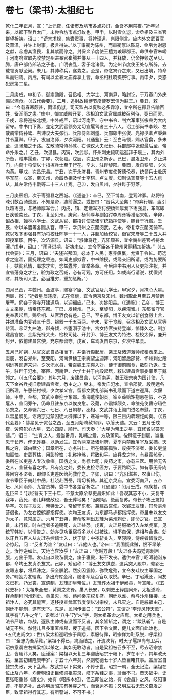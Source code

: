 # 卷七（梁书）·太祖纪七

乾化二年正月，宣：“上元夜，任诸市及坊市各点彩灯，金吾不用禁夜。”近年以来，以都下聚兵太广，未尝令坊市点灯故也。甲申，以时雪久愆，命丞相及三省官群望祈祷。诏曰：“谤木求规，集囊贡事，将裨理道，岂限侧言。应内外文武百官及草泽，并许上封事，极言得失。”以丁审衢为陈州，而审衢厚以鞍马、金帛为谢恩之献，帝虑其渔民，复其献而停之。封保义节度使王檀为琅琊郡王。命供奉官朱峤于河南府宣取先收禁定州进奉官崔腾并傔从一十四人，并释放，仍命押领送至贝。腾，唐户部侍郎洁之子也。广明丧乱，客于北诸侯，为定州节度使王处存所辟，去载领贡献至阙。未几，其帅称兵，遂絷之。至是，帝念宾介之来，又已出境，特命纵而归焉。丙戌，有司以孟春太庙荐享上言，命丞相杜晓摄祭行事。丙申夕，荧惑犯房第二星。

二月庚戌，中和节，御崇勋殿，召丞相、大学士、河南尹，略封讫，于万春门外庑赐以酒食。（《五代会要》，二月，追封故魏博节度使罗宏信为赵王。）癸丑，敕曰：“今载春寒颇甚，雨泽仍愆，司天监占以夏秋必多霖潦，宜令所在郡县告喻百姓，备淫雨之患。”庚申，御宣威殿开宴，丞相洎文武官属咸被召列侍，竟日而罢。壬戌，帝将巡按北境，中外戒严，诏以河南尹、守中书令、判六军事张宗奭为大内留守。中书门下奏，差定文武官领务尤切宜扈驾者三十八人。诏工部尚书李皎、左散骑常侍孙骘、右谏议大夫张衍、兵部侍郎刘邈、兵部郎中张俊、光禄少卿卢秉彝并令扈跸。甲子，发自洛师，夕次河阳。（《通鉴》云：至白马顿，赐从官食，多未至，遣骑趣之于路。左散骑常侍孙骘、右谏议大夫张衍、兵部郎中张俊最后至，帝命扑杀之。）乙丑，次温县。丙寅，次武陟。怀州刺史段明远迎拜于境上，其内外所备，咸丰霈焉。丁卯，次获嘉。戊辰，次卫州之新乡。己巳，晨发卫州，夕止淇门，内衙十将使以十指挥兵士至于行在。辛未，驻跸黎阳。癸酉，发自黎阳，夕次内黄。甲戌，次昌乐县。丁丑，次于永济县。青州节度使贺德伦奏，统领兵士赴历亭军前。戊寅，至贝州，命四丞相及学士李琪、卢文度、知制诰窦赏等十五人扈从，其左常侍韦戬等二十三人止焉。己卯，发自贝州，夕驻跸于野落。

三月庚辰朔，次于枣强县之西城。（《通鉴》：辛巳，至下博南，登观津冢。赵将符暕引数百骑巡逻，不知是帝，遽前逼之。或告曰：“晋兵大至矣！”帝弃行幄，亟引兵趣枣强，与杨师厚军合。）丙戌，镇、定诸军招讨使杨师厚奏下枣强县，车驾即日疾驰南还。丁亥，复至贝州。庚寅，杨师厚与副招讨李周彝等准诏来朝。辛卯，诏丞相、翰林六学士、文武从官、都招讨使及诸军统指挥使等，赐食于行殿。壬辰，命以羊酒等各赐从官。甲午，幸贝州之东闉阅武。乙未，帝复幸东闉阅骑军。敕以攻下枣强县有功将校杜晖等一十一人，并超加检校官，衙官宋彦等二十五人并超授军职。丙午，次济源县。诏曰：“淑律将迁，亢阳颇甚，宜令魏州差官祈祷龙潭。”戊申，诏曰：“雨泽愆期，祈祷未应，宜令宰臣各于魏州灵祠精加祈祷。”（《五代会要》：三月，诏曰：“夫隆兴邦国，必本于人民；惠养疲羸，尤资于令长。苟选求之逾滥，固抚理之乖违。如闻吏部拟官，中书除授，或缘亲旧所请，或为势要所干，姑徇私情，靡求才实，念兹蠹弊，宜举条章。今后应中书用人及吏部注拟，并宜省藩身之才业，验为政之否臧，必有可观，方可任用。如或尚行请说，犹假货财，其所司人吏，必当推穷，重加惩断。”）

四月己酉，幸魏州。金波亭，赐宴宰臣、文武官及六学士。甲寅夕，月掩心大星。丙辰，敕：“近者星辰违度，式在修禳，宜令两京及宋州、魏州取此月至五月禁断屠宰。仍各于佛寺开建道场，以迎福应。”己未，次黎阳县。（《通鉴》：乙卯，博王友文来朝，请帝还东都。丁巳，发魏州。己未，至黎阳，以疾淹留。）东都留守官吏奉表起居，赐丞相、从官酒食有差。己巳，至东都，博王友文以新创食殿上言，并进准备内宴钱三千贯、银器一千五百两。辛未，宴于食殿，召丞相及文武从官等侍焉。帝泛九曲池，御舟倾，帝堕溺于池中，宫女侍官扶持登岸，惊悸久之。制加建昌宫使、金紫光禄大夫、检校司徒、开封尹、博王友文为特进、检校太保，兼开封尹，依前建昌宫使，充东都留守。戊寅，车驾发自东京，夕次中牟县。

五月己卯朔，从官文武自丞相而下，并诣行殿起居，亲王及诸道藩帅咸奉表来上。庚辰，发自郑州，至荥阳，河南尹魏王宗奭望尘迎拜；河阳留后邵赞、怀州刺史段明远等逦迤来迎。夕次汜水县，帝召魏王宗奭入对，便于御前赐食，数刻乃退。壬午，驻跸于汜水，宰臣、河南尹、六学士并于内殿起居，敕以建昌宫事委宰臣于兢领之。（《五代会要》：其年六月，废建昌宫，以河南尹、魏王张宗奭为国计使，凡天下金谷兵戎旧隶建昌宫者，悉主之。）癸未，帝发自汜水，宣令邵赞、段明远各归所理。午憩任村顿，夕次孝义宫。留都文武礼部尚书孔续而下道左迎拜。次偃师。甲申，至都，文武臣奉迎于东郊。渤海遣使朝贡。宰臣薛贻矩抱恙在假，不克扈从，宣问旁午，仍命且驻东京以俟良愈。及薨，帝震悼颇久，命雒苑使曹守珰往吊祭之，又命辍六日、七日、八日朝参，丞相、文武并诣上阁门进名奉慰。丁亥，以彗星谪见，诏两京见禁囚徒大辟罪以下，递减一等，限三日内疏理讫闻奏。（《五代会要》：彗星见于灵台之西，至五月始降赦宥罪，以答天谴。又云：五月壬戌夜，荧惑犯心大星，去心四度，顺行。司天奏：“大星为帝王之星，宜修省以答天谴。”）诏曰：“生育之人，爰当暑月，乳哺之爱，方及薰风。傥肆意于刲屠，岂推恩于长养，俾无殄暴，以助发生。宜令两京及诸州府，夏季内禁断屠宰及采捕。天民之穷，谅由赋分；国章所在，亦务兴仁。所在鳏寡孤独、废疾不济者，委长吏量加赈恤。史载葬枯，用彰轸恤；礼称掩骼，将致和平。应兵戈之地，有暴露骸骨，委所在长吏差人专攻收瘗。国疠之文，尚标七祀；良药之市，亦载三医。用怜无告之人，宜征有喜之术。凡有疫之处，委长吏检寻医方，于要路晓示。如有家无骨肉兼困穷不济者，即仰长吏差医给药救疗之。辛卯，诏曰：“亢阳滋甚，农事已伤，宜令宰臣于兢赴中岳，杜晓赴西岳，精切祈祷。其近京灵庙，宜委河南尹，五帝坛、风师雨师、九宫贵神，委中书各差官祈之。”（《通鉴》：闰月壬戌，帝疾甚，谓近臣曰：“我经营天下三十年，不意太原余孽更昌炽如此！吾观其志不小，天复夺我年，我死，诸儿非彼敌也，吾无葬地矣！”因哽咽，绝而复苏。帝长子郴王友裕早卒。次假子友文，帝特爱之，常留守东都，兼建昌宫使。次郢王友珪，其母亳州营倡也，为左右控鹤都指挥使。次均王友贞，为东都马步都指挥使。帝虽未以友文为太子，意常属之。六月丁丑朔，帝命敬翔出友珪为莱州刺史，即命之官。已宣旨，未行敕。时左迁者多追赐死，友珪益恐。戊寅，友珪易服微行入左龙虎军，见统军韩勍，以情告之。勍亦见功臣宿将多以小过被诛，惧不自保，遂相与合谋。勍以牙兵五百人从友珪杂控鹤士入，伏于禁；中夜斩关入，至寝殿，侍疾者皆散走。帝惊起，问：“反者为谁？”友珪曰：“非他人也。”帝曰：“我固疑此贼，恨不早杀之。汝悖逆如此，天地岂容汝乎！”友珪曰：“老贼万段！”友珪仆夫冯廷谔刺帝腹，刃出于背。友珪自以败毡裹之，瘗于寝殿，秘不发丧。遣供奉官丁昭溥驰诣东都，命均王友贞杀友文。己卯，矫诏称：“博王友文谋逆，遣兵突入殿中，赖郢王友珮忠孝，将兵诛之，保全朕躬。然疾因震惊，弥致危殆，宜令友珪权主军国之务。”韩勍为友珪谋，多出府库金帛，赐诸军及百官以取悦。辛巳，丁昭溥还，闻友文已死，乃发丧，宣遗制，友珪即皇帝位。）友珪葬太祖于伊阙县，号宣陵。（《五代史补》：太祖朱全忠，黄巢之先锋。巢入长安，以刺史王铎围同州，太祖遂降，铎承制拜同州刺史。黄巢灭，淮、蔡间秦宗权复盛，朝廷以淮、蔡与汴州相接，太祖汴人，必究其能否，遂移授宣武军节度使以讨宗权，未凡灭之。自是威福由己，朝廷不能制，遂有天下。先是，民间传谶曰：“五公符”，又谓之“李淳风转天歌”，其字有“八牛之年”，识者以“八牛”乃“朱”字，则太祖革命之应焉。太祖之用兵也，法令严峻，每战，逐队主帅或有没而不反者，其余皆斩之，谓之：“跋队斩”。自是战无不胜。然健儿且多窜匿州郡，疲于追捕，因下令文面，健儿文面自此始也。《五代史阙文》：世传梁太祖迎昭宗于凤翔，素服待罪，昭宗佯为鞋系脱，呼梁祖曰：“全忠为吾系鞋。”梁祖不得已，跪而结之，汗流浃背。时天子扈跸尚有卫兵，昭宗意谓左右擒梁祖以杀之，其如无敢动者。自是梁祖被召多不至，尽去昭宗禁卫，皆用汴人矣。臣谨案：梁祖以天复三年迎唐昭宗于岐下，岁在甲子，其年改天祐，至国初建隆庚申岁，才五十六年矣，然则乾德七十岁人皆目睹其事。盖唐室自懿宗失政，天下乱离，故武宗以下实录，不传于世。昭宗一朝，全无记注。梁祖在位止及六年，均帝朝诏史臣修梁祖实录，岐下系鞋之事，耻而不书。晋天福中，史臣张昭重修《唐史》，始有《昭宗本纪》，但云即位之始，有《会昌》之风，岐阳事迹，不能追补。此亦明唐昭宗有英睿之气，而衰运不振；又明左右无忠义奋发之臣，致梁祖得行其志。有所警诫，不可不书。）

